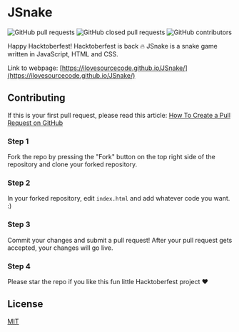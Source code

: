 # JSnake
![GitHub pull requests](https://img.shields.io/github/issues-pr/ilovesourcecode/JSnake?color=green) ![GitHub closed pull requests](https://img.shields.io/github/issues-pr-closed/ilovesourcecode/JSnake) ![GitHub contributors](https://img.shields.io/github/contributors-anon/ilovesourcecode/JSnake)

Happy Hacktoberfest! Hacktoberfest is back :fire: 
JSnake is a snake game written in JavaScript, HTML and CSS.

Link to webpage: [https://ilovesourcecode.github.io/JSnake/](https://ilovesourcecode.github.io/JSnake/)

## Contributing

If this is your first pull request, please read this article: [How To Create a Pull Request on GitHub](https://www.digitalocean.com/community/tutorials/how-to-create-a-pull-request-on-github)

### Step 1

Fork the repo by pressing the "Fork" button on the top right side of the
repository and clone your forked repository.

### Step 2

In your forked repository, edit `index.html` and add whatever code you want. :)

### Step 3 

Commit your changes and submit a pull request! After your pull request gets accepted, your changes will go live.

### Step 4

Please star the repo if you like this fun little Hacktoberfest project :heart:

## License

[MIT](LICENSE)
